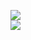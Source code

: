 [![](https://img.shields.io/badge/Made%20With-Github%20Spray-lightgrey.svg?style=for-the-badge&logo=github)](https://github.com/Annihil/github-spray#23552)  
[![](https://i.imgur.com/2DrTn0Z.gif)](https://github.com/Annihil/github-spray)